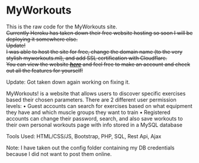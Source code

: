 # MyWorkouts

This is the raw code for the MyWorkouts site.  
~~Currently Heroku has taken down their free website hosting so soon I will be deploying it somewhere else.~~  
~~Update!  
I was able to host the site for free, change the domain name (to the very stylish myworkouts.ml), and add SSL certification with Cloudflare.  
You can view the website <a href="https://myworkouts.ml" target="_blank">***here***</a> and feel free to make an account and check out all the features for yourself!~~

Update: Got taken down again working on fixing it.

MyWorkouts! is a website that allows users to discover specific exercises based their chosen parameters.
There are 2 different user permission levels: 
 • Guest accounts can search for exercises based on what equipment they have and which muscle groups they want to train
 • Registered accounts can change their password, search, and also save workouts to their own personal workouts page with info stored in a MySQL database

Tools Used: HTML/CSS/JS, Bootstrap, PHP, SQL, Rest Api, Ajax

Note: I have taken out the config folder containing my DB credentials because I did not want to post them online.

